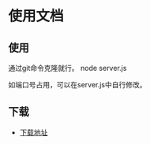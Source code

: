 # 使用文档

## 使用
通过git命令克隆就行。
node server.js

如端口号占用，可以在server.js中自行修改。

## 下载
- [下载地址](https://github.com/flyway-blog/flyway-blog)
